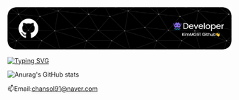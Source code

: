 <img src="images/github-header-image.png">

[![Typing SVG](https://readme-typing-svg.demolab.com?font=Alkatra&weight=500&size=45&duration=3500&pause=3&color=#000&center=false&vCenter=false&multiline=true&repeat=true&width=1000&height=100&lines=Welcome+to+KimMG91's+GitHub!👋)](https://git.io/typing-svg)

![Anurag's GitHub stats](https://github-readme-stats.vercel.app/api?username=KimMG91&show_icons=true&theme=radical)

📫Email:chansol91@naver.com



